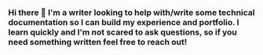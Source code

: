 ### Hi there 👋  I'm a writer looking to help with/write some technical documentation so I can build my experience and portfolio.  I learn quickly and I'm not scared to ask questions, so if you need something written feel free to reach out!

<!--
**thewonderfx/thewonderfx** is a ✨ _special_ ✨ repository because its `README.md` (this file) appears on your GitHub profile.

Here are some ideas to get you started:

- 🔭 I’m currently working on ...
- 🌱 I’m currently learning ...
- 👯 I’m looking to collaborate on ...
- 🤔 I’m looking for help with ...
- 💬 Ask me about ...
- 📫 How to reach me: ...
- 😄 Pronouns: ...
- ⚡ Fun fact: ...
-->
